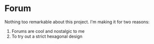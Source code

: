 # Forum
Nothing too remarkable about this project. I'm making it for two reasons:
1. Forums are cool and nostalgic to me
2. To try out a strict hexagonal design
